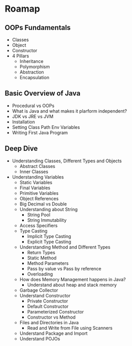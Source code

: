 # Roamap
## OOPs Fundamentals
- Classes
- Object
- Constructor
- 4 Pillars
    - Inheritance
    - Polymorphism
    - Abstraction
    - Encapsulation

## Basic Overview of Java
- Procedural vs OOPs
- What is Java and what makes it plarform independent?
- JDK vs JRE vs JVM
- Installation
- Setting Class Path Env Variables
- Writing First Java Program

## Deep Dive
- Understanding Classes, Different Types and Objects
    - Abstract Classes
    - Inner Classes
- Understanding Variables
    - Static Variables
    - Final Variables
    - Primitive Variables
    - Object References
    - Big Decimal vs Double
    - Understanding about String 
        - String Pool
        - String Immutability
    - Access Specifiers
    - Type Casting
        - Implicit Type Casting
        - Explicit Type Casting
    - Understanding Method and Different Types
        - Return Types
        - Static Method
        - Method Parameters
        - Pass by value vs Pass by reference
        - Overloading
    - How does Memory Management happens in Java?
        - Understand about heap and stack memory
    - Garbage Collector
    - Understand Constructor
        - Private Constructor
        - Default Constructor
        - Parameterized Constructor
        - Constructor vs Method
    - Files and Directories in Java
        - Read and Write from File using Scanners
    - Understand Package and Import
    - Understand POJOs
     